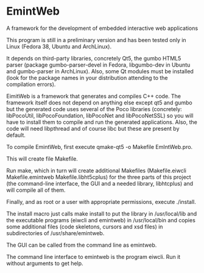 # EmintWeb
A framework for the development of embedded interactive web applications

This program is still in a preliminary version and has been tested only in Linux (Fedora 38, Ubuntu and ArchLinux).

It depends on third-party libraries, concretely Qt5, the gumbo HTML5 parser (package gumbo-parser-devel in Fedora, libgumbo-dev in Ubuntu and gumbo-parser in ArchLinux).
Also, some Qt modules must be installed (look for the package names in your distribution attending to the compilation errors).

EimitWeb is a framework that generates and compiles C++ code. The framework itself does not depend on anything else except qt5 and gumbo but the generated code uses several of the Poco libraries (concretely: libPocoUtil, libPocoFoundation, libPocoNet and libPocoNetSSL) so you will have to install them to compile and run the generated applications. Also, the code will need libpthread and of course libc but these are present by default.

To compile EmintWeb, first execute qmake-qt5 -o Makefile EmIntWeb.pro.

This will create file Makefile.

Run make, which in turn will create additional Makefiles (Makefile.eiwcli  Makefile.emintweb  Makefile.libht5cplus) for the three parts of this project (the command-line interface, the GUI and a needed library, libhtcplus) and will compile all of them.

Finally, and as root or a user with appropriate permissions, execute ./install.

The install macro just calls make install to put the library in /usr/local/lib and the executable programs (eiwcli and emintweb) in /usr/local/bin and copies some additional files (code skeletons, cursors and xsd files) in subdirectories of /usr/share/emintweb.

The GUI can be called from the command line as emintweb.

The command line interface to emintweb is the program eiwcli. Run it without arguments to get help.
